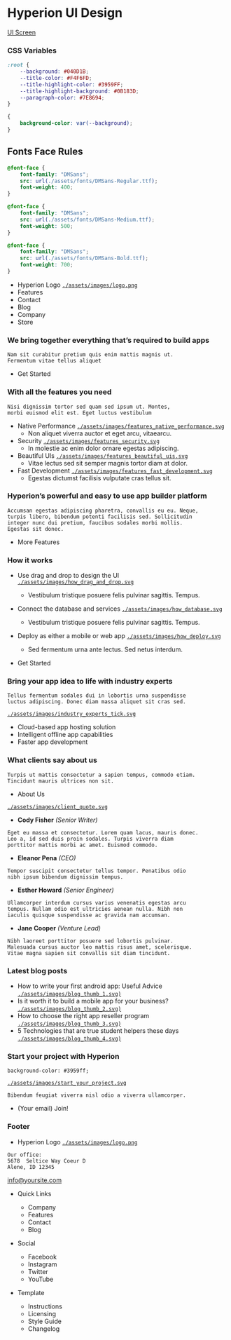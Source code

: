 # Hyperion UI Design

[UI Screen](./landing.png)

### CSS Variables

```CSS
:root {
    --background: #040D1B;
    --title-color: #F4F6FD;
    --title-highlight-color: #3959FF;
    --title-highlight-background: #0B183D;
    --paragraph-color: #7E8694;
}
```

```CSS
{
    background-color: var(--background);
}
```

## Fonts Face Rules

```CSS
@font-face {
    font-family: "DMSans";
    src: url(./assets/fonts/DMSans-Regular.ttf);
    font-weight: 400;
}

@font-face {
    font-family: "DMSans";
    src: url(./assets/fonts/DMSans-Medium.ttf);
    font-weight: 500;
}

@font-face {
    font-family: "DMSans";
    src: url(./assets/fonts/DMSans-Bold.ttf);
    font-weight: 700;
}
```

- Hyperion Logo [`./assets/images/logo.png`](./assets/images/logo.png)
- Features
- Contact
- Blog
- Company
- Store

### We bring together everything that’s required to build apps

```
Nam sit curabitur pretium quis enim mattis magnis ut.
Fermentum vitae tellus aliquet
```

- Get Started

### With all the features you need

```
Nisi dignissim tortor sed quam sed ipsum ut. Montes,
morbi euismod elit est. Eget luctus vestibulum
```

- Native Performance [`./assets/images/features_native_performance.svg`](./assets/images/features_native_performance.svg)
  - Non aliquet viverra auctor et eget arcu, vitaearcu.
- Security [`./assets/images/features_security.svg`](./assets/images/features_security.svg)
  - In molestie ac enim dolor ornare egestas adipiscing.
- Beautiful UIs [`./assets/images/features_beautiful_uis.svg`](./assets/images/features_beautiful_uis.svg)
  - Vitae lectus sed sit semper magnis tortor diam at dolor.
- Fast Development [`./assets/images/features_fast_development.svg`](./assets/images/features_fast_development.svg)
  - Egestas dictumst facilisis vulputate cras tellus sit.

### Hyperion’s powerful and easy to use app builder platform

```
Accumsan egestas adipiscing pharetra, convallis eu eu. Neque,
turpis libero, bibendum potenti facilisis sed. Sollicitudin
integer nunc dui pretium, faucibus sodales morbi mollis.
Egestas sit donec.
```

- More Features

### How it works

- Use drag and drop to design the UI [`./assets/images/how_drag_and_drop.svg`](./assets/images/how_drag_and_drop.svg)
  - Vestibulum tristique posuere felis pulvinar sagittis. Tempus.
- Connect the database and services [`./assets/images/how_database.svg`](./assets/images/how_database.svg)
  - Vestibulum tristique posuere felis pulvinar sagittis. Tempus.
- Deploy as either a mobile or web app [`./assets/images/how_deploy.svg`](./assets/images/how_deploy.svg)

  - Sed fermentum urna ante lectus. Sed netus interdum.

- Get Started

### Bring your app idea to life with industry experts

```
Tellus fermentum sodales dui in lobortis urna suspendisse
luctus adipiscing. Donec diam massa aliquet sit cras sed.
```

[`./assets/images/industry_experts_tick.svg`](./assets/images/industry_experts_tick.svg)

- Cloud-based app hosting solution
- Intelligent offline app capabilities
- Faster app development

### What clients say about us

```
Turpis ut mattis consectetur a sapien tempus, commodo etiam.
Tincidunt mauris ultrices non sit.
```

- About Us

[`./assets/images/client_quote.svg`](./assets/images/client_quote.svg)

- **Cody Fisher** _(Senior Writer)_

```
Eget eu massa et consectetur. Lorem quam lacus, mauris donec.
Leo a, id sed duis proin sodales. Turpis viverra diam
porttitor mattis morbi ac amet. Euismod commodo.
```

- **Eleanor Pena** _(CEO)_

```
Tempor suscipit consectetur tellus tempor. Penatibus odio
nibh ipsum bibendum dignissim tempus.
```

- **Esther Howard** _(Senior Engineer)_

```
Ullamcorper interdum cursus varius venenatis egestas arcu
tempus. Nullam odio est ultricies aenean nulla. Nibh non
iaculis quisque suspendisse ac gravida nam accumsan.
```

- **Jane Cooper** _(Venture Lead)_

```
Nibh laoreet porttitor posuere sed lobortis pulvinar.
Malesuada cursus auctor leo mattis risus amet, scelerisque.
Vitae magna sapien sit convallis sit diam tincidunt.
```

### Latest blog posts

- How to write your first android app: Useful Advice [`./assets/images/blog_thumb_1.svg)`](./assets/images/blog_thumb_1.svg)
- Is it worth it to build a mobile app for your business? [`./assets/images/blog_thumb_2.svg)`](./assets/images/blog_thumb_2.svg)
- How to choose the right app reseller program [`./assets/images/blog_thumb_3.svg)`](./assets/images/blog_thumb_3.svg)
- 5 Technologies that are true student helpers these days [`./assets/images/blog_thumb_4.svg)`](./assets/images/blog_thumb_4.svg)

### Start your project with Hyperion

`background-color: #3959ff;`

[`./assets/images/start_your_project.svg`](./assets/images/start_your_project.svg)

```
Bibendum feugiat viverra nisl odio a viverra ullamcorper.
```

- (Your email) Join!

### Footer

- Hyperion Logo [`./assets/images/logo.png`](./assets/images/logo.png)

```
Our office:
5678  Seltice Way Coeur D
Alene, ID 12345
```

[info@yoursite.com](mailto:info@yoursite.com)

- Quick Links

  - Company
  - Features
  - Contact
  - Blog

- Social

  - Facebook
  - Instagram
  - Twitter
  - YouTube

- Template
  - Instructions
  - Licensing
  - Style Guide
  - Changelog
